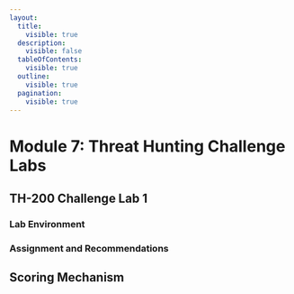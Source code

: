 ```yaml
---
layout:
  title:
    visible: true
  description:
    visible: false
  tableOfContents:
    visible: true
  outline:
    visible: true
  pagination:
    visible: true
---
```


# Module 7: Threat Hunting Challenge Labs

## TH-200 Challenge Lab 1

### Lab Environment

### Assignment and Recommendations

## Scoring Mechanism

